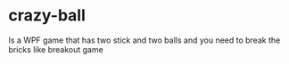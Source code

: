 # crazy-ball
Is a WPF game that has two stick and two balls and you need to break the bricks like breakout game
